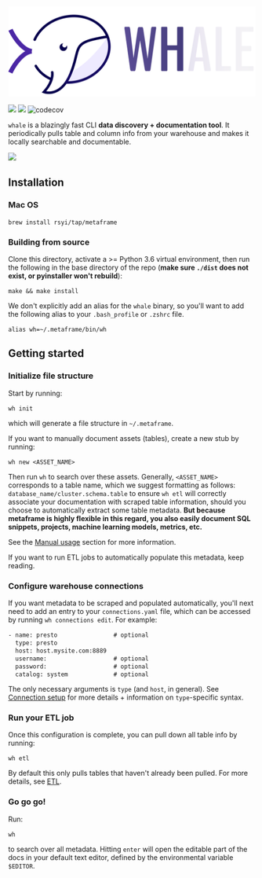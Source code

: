 <p align="center"><img src="docs/whale_logo.svg" width="650"/></p>

![](https://github.com/rsyi/metaframe/workflows/CD/badge.svg) ![](https://github.com/rsyi/metaframe/workflows/CI/badge.svg) ![codecov](https://codecov.io/gh/rsyi/metaframe/branch/master/graph/badge.svg)

`whale` is a blazingly fast CLI **data discovery + documentation tool**. It periodically pulls table and column info from your warehouse and makes it locally searchable and documentable.

![](https://raw.githubusercontent.com/rsyi/metaframe/master/docs/demo.gif)

## Installation

### Mac OS

```text
brew install rsyi/tap/metaframe
```

### Building from source

Clone this directory, activate a &gt;= Python 3.6 virtual environment, then run the following in the base directory of the repo \(**make sure `./dist` does not exist, or pyinstaller won't rebuild**\):

```text
make && make install
```

We don't explicitly add an alias for the `whale` binary, so you'll want to add the following alias to your `.bash_profile` or `.zshrc` file.

```text
alias wh=~/.metaframe/bin/wh
```

## Getting started

### Initialize file structure

Start by running:

```text
wh init
```

which will generate a file structure in `~/.metaframe`.

If you want to manually document assets \(tables\), create a new stub by running:

```text
wh new <ASSET_NAME>
```

Then run `wh` to search over these assets. Generally, `<ASSET_NAME>` corresponds to a table name, which we suggest formatting as follows: `database_name/cluster.schema.table` to ensure `wh etl` will correctly associate your documentation with scraped table information, should you choose to automatically extract some table metadata. **But because metaframe is highly flexible in this regard, you also easily document SQL snippets, projects, machine learning models, metrics, etc.**

See the [Manual usage](docs/manual-usage.md) section for more information.

If you want to run ETL jobs to automatically populate this metadata, keep reading.

### Configure warehouse connections

If you want metadata to be scraped and populated automatically, you'll next need to add an entry to your `connections.yaml` file, which can be accessed by running `wh connections edit`. For example:

```text
- name: presto                # optional
  type: presto
  host: host.mysite.com:8889
  username:                   # optional
  password:                   # optional
  catalog: system             # optional
```

The only necessary arguments is `type` \(and `host`, in general\). See [Connection setup](docs/connection-setup/) for more details + information on `type`-specific syntax.

### Run your ETL job

Once this configuration is complete, you can pull down all table info by running:

```text
wh etl
```

By default this only pulls tables that haven't already been pulled. For more details, see [ETL](docs/running-an-etl-job.md).

### Go go go!

Run:

```text
wh
```

to search over all metadata. Hitting `enter` will open the editable part of the docs in your default text editor, defined by the environmental variable `$EDITOR`.

